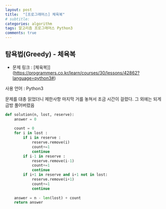```yaml
---
layout: post
title:  "[프로그래머스] 체육복"
# subtitle: 
categories: algorithm
tags: 알고리즘 프로그래머스 Python3
comments: true
---
```


## 탐욕법(Greedy) - 체육복

* 문제 링크 : [체육복]](https://programmers.co.kr/learn/courses/30/lessons/42862?language=python3#)

사용 언어 : Python3

문제를 대충 읽었더니 제한사항 마지막 거를 놓쳐서 조금 시간이 걸렸다. 그 외에는 되게 금방 풀어버렸음

```python
def solution(n, lost, reserve):
    answer = 0
    
    count = 0
    for i in lost :
        if i in reserve :
            reserve.remove(i)
            count+=1
            continue
        if i-1 in reserve :
            reserve.remove(i-1)
            count+=1
            continue
        if i+1 in reserve and i+1 not in lost:
            reserve.remove(i+1)
            count+=1
            continue
            
    answer = n - len(lost) + count
    return answer
```